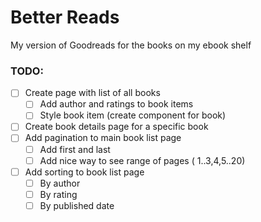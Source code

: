 # Better Reads
My version of Goodreads for the books on my ebook shelf

### TODO:

- [ ] Create page with list of all books
  - [ ] Add author and ratings to book items
  - [ ] Style book item (create component for book)
- [ ] Create book details page for a specific book
- [ ] Add pagination to main book list page
  - [ ] Add first and last
  - [ ] Add nice way to see range of pages ( 1..3,4,5..20)
- [ ] Add sorting to book list page
  - [ ] By author
  - [ ] By rating
  - [ ] By published date

